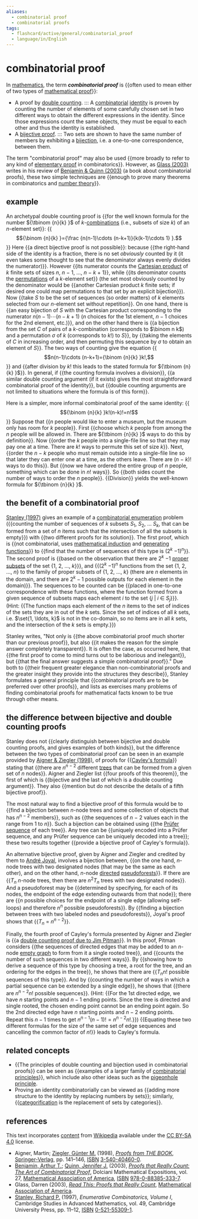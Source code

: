 ```yaml
---
aliases:
  - combinatorial proof
  - combinatorial proofs
tags:
  - flashcard/active/general/combinatorial_proof
  - language/in/English
---
```


# combinatorial proof

In [mathematics](mathematics.md), the term ___combinatorial proof___ is {{often used to mean either of two types of [mathematical proof](mathematical%20proof.md)}}: <!--SR:!2024-10-14,4,270-->

- A proof by [double counting](double%20counting%20(proof%20technique).md). ::: A [combinatorial](combinatorics.md) [identity](identity%20(mathematics).md) is proven by counting the number of elements of some carefully chosen set in two different ways to obtain the different expressions in the identity. Since those expressions count the same objects, they must be equal to each other and thus the identity is established. <!--SR:!2024-10-14,4,270!2024-10-14,4,270-->
- A [bijective proof](bijective%20proof.md). ::: Two sets are shown to have the same number of members by exhibiting a [bijection](bijection.md), i.e. a one-to-one correspondence, between them. <!--SR:!2024-10-14,4,270!2024-10-14,4,270-->

The term "combinatorial proof" may also be used {{more broadly to refer to any kind of [elementary proof](elementary%20proof.md) in combinatorics}}. However, as [Glass (2003)](#CITEREFGlass2003) writes in his review of [Benjamin & Quinn (2003)](#CITEREFBenjaminQuinn2003) (a book about combinatorial proofs), these two simple techniques are {{enough to prove many theorems in combinatorics and [number theory](number%20theory.md)}}. <!--SR:!2024-10-14,4,270!2024-10-14,4,270-->

## example

An archetypal double counting proof is {{for the well known formula for the number ${\tbinom {n}{k} }$ of _k_-[combinations](combination.md) (i.e., subsets of size _k_) of an _n_-element set}}: {{$${\binom {n}{k} }={\frac {n(n-1)\cdots (n-k+1)}{k(k-1)\cdots 1} }.$$}} Here {{a direct bijective proof is not possible}}: because {{the right-hand side of the identity is a fraction, there is no set _obviously_ counted by it (it even takes some thought to see that the denominator always evenly divides the numerator)}}. However {{its numerator counts the [Cartesian product](cartesian%20product.md) of _k_ finite sets of sizes _n_, _n_ − 1, ..., _n_ − _k_ + 1}}, while {{its denominator counts the [permutations](permutation.md) of a _k_-element set}} (the set most obviously counted by the denominator would be {{another Cartesian product _k_ finite sets; if desired one could map permutations to that set by an explicit bijection}}). Now {{take _S_ to be the set of sequences (so order matters) of _k_ elements selected from our _n_-element set without repetition}}. On one hand, there is {{an easy bijection of _S_ with the Cartesian product corresponding to the numerator $n(n-1)\cdots (n-k+1)$ ($n$ choices for the 1st element, $n - 1$ choices for the 2nd element, etc.)}}, and on the other hand there is {{a bijection from the set _C_ of pairs of a _k_-combination (corresponds to $\binom n k$) and a permutation _σ_ of _k_ (corresponds to $k!$) to _S_}}, by {{taking the elements of _C_ in increasing order, and then permuting this sequence by _σ_ to obtain an element of _S_}}. The two ways of counting give the equation {{$$n(n-1)\cdots (n-k+1)={\binom {n}{k} }k!,$$}} and {{after division by _k_! this leads to the stated formula for ${\tbinom {n}{k} }$}}. In general, if {{the counting formula involves a division}}, {{a similar double counting argument (if it exists) gives the most straightforward combinatorial proof of the identity}}, but {{double counting arguments are not limited to situations where the formula is of this form}}. <!--SR:!2024-10-14,4,270!2024-10-14,4,270!2024-10-14,4,270!2024-10-14,4,270!2024-10-14,4,270!2024-10-14,4,270!2024-10-14,4,270!2024-10-14,4,270!2024-10-14,4,270!2024-10-14,4,270!2024-10-14,4,270!2024-10-14,4,270!2024-10-14,4,270!2024-10-14,4,270!2024-10-13,3,250!2024-10-14,4,270-->

Here is a simpler, more informal combinatorial proof of the same identity: {{$${\binom {n}{k} }k!(n-k)!=n!$$}} Suppose that {{_n_ people would like to enter a museum, but the museum only has room for _k_ people}}. First {{choose which _k_ people from among the _n_ people will be allowed in. There are ${\tbinom {n}{k} }$ ways to do this by definition}}. Now {{order the _k_ people into a single-file line so that they may pay one at a time. There are _k_! ways to permute this set of size _k_}}. Next, {{order the _n_ − _k_ people who must remain outside into a single-file line so that later they can enter one at a time, as the others leave. There are (_n_ − _k_)! ways to do this}}. But {{now we have ordered the entire group of _n_ people, something which can be done in _n_! ways}}. So {{both sides count the number of ways to order the _n_ people}}. {{Division}} yields the well-known formula for ${\tbinom {n}{k} }$. <!--SR:!2024-10-14,4,270!2024-10-14,4,270!2024-10-14,4,270!2024-10-14,4,270!2024-10-14,4,270!2024-10-14,4,270!2024-10-14,4,270!2024-10-14,4,270-->

## the benefit of a combinatorial proof

[Stanley (1997)](#CITEREFStanley1997) gives an example of a [combinatorial enumeration](enumerative%20combinatorics.md) problem ({{counting the number of sequences of _k_ subsets _S_<sub>1</sub>, _S_<sub>2</sub>, ... _S_<sub>_k_</sub>, that can be formed from a set of _n_ items such that the intersection of all the subsets is empty}}) with {{two different proofs for its solution}}. The first proof, which is {{not combinatorial, uses [mathematical induction](mathematical%20induction.md) and [generating functions](generating%20function.md)}} to {{find that the number of sequences of this type is (2<sup>_k_</sup> −1)<sup>_n_</sup>}}. The second proof is {{based on the observation that there are 2<sup>_k_</sup> −1 [proper subsets](subset.md) of the set {1, 2, ..., _k_}}}, and {{(2<sup>_k_</sup> −1)<sup>_n_</sup> functions from the set {1, 2, ..., _n_} to the family of proper subsets of {1, 2, ..., _k_} (there are $n$ elements in the domain, and there are $2^k - 1$ possible outputs for each element in the domain)}}. The sequences to be counted can be {{placed in one-to-one correspondence with these functions, where the function formed from a given sequence of subsets maps each element _i_ to the set {_j_ | _i_ ∈ _S_<sub>_j_</sub>}<!-- flashcard separator -->}}. (Hint: {{The function maps each element of the $n$ items to the set of indices of the sets they are in out of the $k$ sets. Since the set of indices of all $k$ sets, i.e. $\set{1, \ldots, k}$ is not in the co-domain, so no items are in all $k$ sets, and the intersection of the $k$ sets is empty.}}) <!--SR:!2024-10-13,3,250!2024-10-14,4,270!2024-10-14,4,270!2024-10-14,4,270!2024-10-14,4,270!2024-10-13,3,250!2024-10-14,4,270!2024-10-13,3,250-->

Stanley writes, "Not only is {{the above combinatorial proof much shorter than our previous proof}}, but also {{it makes the reason for the simple answer completely transparent}}. It is often the case, as occurred here, that {{the first proof to come to mind turns out to be laborious and inelegant}}, but {{that the final answer suggests a simple combinatorial proof}}." Due both to {{their frequent greater elegance than non-combinatorial proofs and the greater insight they provide into the structures they describe}}, Stanley formulates a general principle that {{combinatorial proofs are to be preferred over other proofs}}, and lists as exercises many problems of finding combinatorial proofs for mathematical facts known to be true through other means. <!--SR:!2024-10-14,4,270!2024-10-14,4,270!2024-10-14,4,270!2024-10-14,4,270!2024-10-14,4,270!2024-10-14,4,270-->

## the difference between bijective and double counting proofs

Stanley does not {{clearly distinguish between bijective and double counting proofs, and gives examples of both kinds}}, but the difference between the two types of combinatorial proof can be seen in an example provided by [Aigner & Ziegler (1998)](#CITEREFAignerZiegler1998), of proofs for {{[Cayley's formula](Cayley's%20formula.md)}} stating that {{there are _n_<sup>_n_ − 2</sup> different [trees](tree%20(graph%20theory).md) that can be formed from a given set of _n_ nodes}}. Aigner and Ziegler list {{four proofs of this theorem}}, the first of which is {{bijective and the last of which is a double counting argument}}. They also {{mention but do not describe the details of a fifth bijective proof}}. <!--SR:!2024-10-14,4,270!2024-10-14,4,270!2024-10-13,3,250!2024-10-14,4,270!2024-10-14,4,270!2024-10-14,4,270-->

The most natural way to find a bijective proof of this formula would be to {{find a bijection between _n_-node trees and some collection of objects that has _n_<sup>_n_ − 2</sup> members}}, such as {{the sequences of _n_ − 2 values each in the range from 1 to _n_}}. Such a bijection can be obtained using {{the [Prüfer sequence](prüfer%20sequence.md) of each tree}}. Any tree can be {{uniquely encoded into a Prüfer sequence, and any Prüfer sequence can be uniquely decoded into a tree}}; these two results together {{provide a bijective proof of Cayley's formula}}. <!--SR:!2024-10-14,4,270!2024-10-14,4,270!2024-10-14,4,270!2024-10-14,4,270!2024-10-13,3,250-->

An alternative bijective proof, given by Aigner and Ziegler and credited by them to [André Joyal](André%20Joyal.md), involves a bijection between, {{on the one hand, _n_-node trees with two designated nodes (that may be the same as each other), and on the other hand, _n_-node [directed](directed%20graph.md) [pseudoforests](pseudoforest.md)}}. If there are {{_T<sub>n</sub>_ _n_-node trees, then there are _n_<sup>2</sup>_T<sub>n</sub>_ trees with two designated nodes}}. And a pseudoforest may be {{determined by specifying, for each of its nodes, the endpoint of the edge extending outwards from that node}}; there are {{_n_ possible choices for the endpoint of a single edge (allowing self-loops) and therefore _n<sup>n</sup>_ possible pseudoforests}}. By {{finding a bijection between trees with two labeled nodes and pseudoforests}}, Joyal's proof shows that {{_T<sub>n</sub>_ = _n_<sup>_n_ − 2</sup>}}. <!--SR:!2024-10-14,4,270!2024-10-14,4,270!2024-10-13,3,250!2024-10-14,4,270!2024-10-14,4,270!2024-10-14,4,270-->

Finally, the fourth proof of Cayley's formula presented by Aigner and Ziegler is {{a [double counting proof due to Jim Pitman](double%20counting%20(proof%20technique).md#counting%20trees)}}. In this proof, Pitman considers {{the sequences of directed edges that may be added to an _n_-node [empty graph](null%20graph.md) to form from it a single rooted tree}}, and {{counts the number of such sequences in two different ways}}. By {{showing how to derive a sequence of this type by choosing a tree, a root for the tree, and an ordering for the edges in the tree}}, he shows that there are {{_T<sub>n</sub>n_! possible sequences of this type}}. And by {{counting the number of ways in which a partial sequence can be extended by a single edge}}, he shows that {{there are _n_<sup>_n_ − 2</sup>_n_! possible sequences}}. (Hint: {{For the 1st directed edge, we have $n$ starting points and $n - 1$ ending points. Since the tree is directed and single rooted, the chosen ending point cannot be an ending point again. So the 2nd directed edge have $n$ starting points and $n - 2$ ending points. Repeat this $n - 1$ times to get $n^{n - 1} (n-1)! = n^{n - 2} n!$.}}) {{Equating these two different formulas for the size of the same set of edge sequences and cancelling the common factor of _n_!}} leads to Cayley's formula. <!--SR:!2024-10-13,3,250!2024-10-13,3,250!2024-10-14,4,270!2024-10-14,4,270!2024-10-14,4,270!2024-10-14,4,270!2024-10-14,4,270!2024-10-14,4,270!2024-10-13,3,250-->

## related concepts

- {{The principles of double counting and bijection used in combinatorial proofs}} can be seen as {{examples of a larger family of [combinatorial principles](combinatorial%20principles.md)}}, which include also other ideas such as the [pigeonhole principle](pigeonhole%20principle.md).
- Proving an identity combinatorially can be viewed as {{adding more structure to the identity by replacing numbers by sets}}; similarly, {{[categorification](categorification.md) is the replacement of sets by categories}}. <!--SR:!2024-10-14,4,270!2024-10-14,4,270!2024-10-14,4,270!2024-10-14,4,270-->

## references

This text incorporates [content](https://en.wikipedia.org/wiki/combinatorial_proof) from [Wikipedia](Wikipedia.md) available under the [CC BY-SA 4.0](https://creativecommons.org/licenses/by-sa/4.0/) license.

- Aigner, Martin; [Ziegler, Günter M.](Günter%20M.%20Ziegler.md) (1998), _[Proofs from THE BOOK](Proofs%20from%20THE%20BOOK.md)_, [Springer-Verlag](Springer%20Science+Business%20Media.md#history), pp. 141–146, [ISBN](ISBN.md) [3-540-40460-0](https://en.wikipedia.org/wiki/Special%3ABookSources/3-540-40460-0).
- [Benjamin, Arthur T.](Arthur%20T.%20Benjamin.md); [Quinn, Jennifer J.](Jennifer%20Quinn.md) (2003), [_Proofs that Really Count: The Art of Combinatorial Proof_](Proofs%20That%20Really%20Count.md), Dolciani Mathematical Expositions, vol. 27, [Mathematical Association of America](Mathematical%20Association%20of%20America.md), [ISBN](ISBN.md) [978-0-88385-333-7](https://en.wikipedia.org/wiki/Special%3ABookSources/978-0-88385-333-7).
- Glass, Darren (2003), [_Read This: Proofs that Really Count_](http://www.maa.org/publications/maa-reviews/proofs-that-really-count), [Mathematical Association of America](Mathematical%20Association%20of%20America.md).
- [Stanley, Richard P.](Richard%20P.%20Stanley.md) (1997), _Enumerative Combinatorics, Volume I_, Cambridge Studies in Advanced Mathematics, vol. 49, Cambridge University Press, pp. 11–12, [ISBN](ISBN.md) [0-521-55309-1](https://en.wikipedia.org/wiki/Special%3ABookSources/0-521-55309-1).
